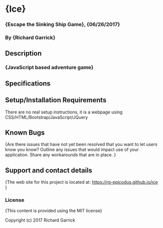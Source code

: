 # {Ice}

### {Escape the Sinking Ship Game}, {06/26/2017}

### By {Richard Garrick}

## Description

### {JavaScript based adventure game}

## Specifications



## Setup/Installation Requirements

There are no real setup instructions, it is a webpage using CSS/HTML/Bootstrap/JavaScript/JQuery

## Known Bugs

{Are there issues that have not yet been resolved that you want to let users know you know? Outline any issues that would impact use of your application. Share any workarounds that are in place. }

## Support and contact details

{The web site for this project is located at: https://rg-epicodus.github.io/ice }

### License

{This content is provided using the MIT license}

Copyright (c) 2017 Richard Garrick
